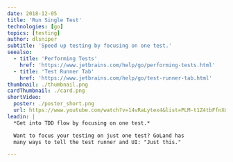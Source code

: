 ```yaml
---
date: 2018-12-05
title: 'Run Single Test'
technologies: [go]
topics: [testing]
author: dlsniper
subtitle: 'Speed up testing by focusing on one test.'
seealso:
  - title: 'Performing Tests'
    href: 'https://www.jetbrains.com/help/go/performing-tests.html'
  - title: 'Test Runner Tab'
    href: 'https://www.jetbrains.com/help/go/test-runner-tab.html'
thumbnail: ./thumbnail.png
cardThumbnail: ./card.png
shortVideo:
  poster: ./poster_short.png
  url: https://www.youtube.com/watch?v=14vRaLytex4&list=PLM-t1Z4tbFfnXnghmtk6WVz10_pivOw25&index=28&t=0s
leadin: |
  *Get into TDD flow by focusing on one test.*

  Want to focus your testing on just one test? GoLand has
  many ways to tell the test runner and UI: "Just this."

---
```

